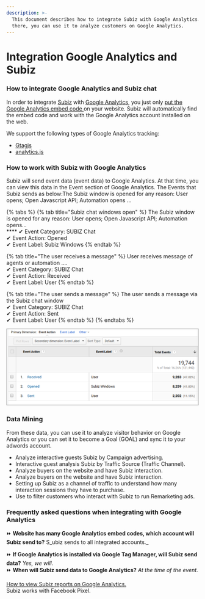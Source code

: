 ```yaml
---
description: >-
  This document describes how to integrate Subiz with Google Analytics. From
  there, you can use it to analyze customers on Google Analytics.
---
```


# Integration Google Analytics and Subiz

### How to integrate Google Analytics and Subiz chat 

In order to integrate [Subiz](https://subiz.com/en) with [Google Analytics](https://analytics.google.com/analytics/web/provision/?authuser=0#/provision), you just only [put the Google Analytics embed code ](https://developers.google.com/analytics/devguides/collection/)on your website. Subiz will automatically find the embed code and work with the Google Analytics account installed on the web. 

We support the following types of Google Analytics tracking: 

* [Gtagjs](https://developers.google.com/analytics/devguides/collection/gtagjs/)
* [analytics.js ](https://developers.google.com/analytics/devguides/collection/analyticsjs/)

###  How to work with Subiz with Google Analytics 

Subiz will send event data \(event data\) to Google Analytics. At that time, you can view this data in the Event section of Google Analytics. The Events that Subiz sends as below:The Subiz window is opened for any reason: User opens; Open Javascript API; Automation opens ...

{% tabs %}
{% tab title="Subiz chat windows open" %}
The Subiz window is opened for any reason: User opens; Open Javascript API; Automation opens...  
 **** ✔ Event Category: SUBIZ Chat   
  ✔ Event Action: Opened   
  ✔ Event Label: Subiz Windows
{% endtab %}

{% tab title="The user receives a message" %}
User receives message of agents or automation ....   
 ✔ Event Category: SUBIZ Chat   
 ✔ Event Action: Received   
 ✔ Event Label: User
{% endtab %}

{% tab title="The user sends a message" %}
The user sends a message via the Subiz chat window  
 ✔ Event Category: SUBIZ Chat   
 ✔ Event Action: Sent   
 ✔ Event Label: User
{% endtab %}
{% endtabs %}

![Subiz data sent to Google Analytics](../.gitbook/assets/tich-hop.png)

### Data Mining 

From these data, you can use it to analyze visitor behavior on Google Analytics or you can set it to become a Goal \(GOAL\) and sync it to your adwords account.

* Analyze interactive guests Subiz by Campaign advertising.
* Interactive guest analysis Subiz by Traffic Source \(Traffic Channel\).
* Analyze buyers on the website and have Subiz interaction.
* Analyze buyers on the website and have Subiz interaction.
* Setting up Subiz as a channel of traffic to understand how many interaction sessions they have to purchase.
* Use to filter customers who interact with Subiz to run Remarketing ads. 

### Frequently asked questions when integrating with Google Analytics 

⏩ **Website has many Google Analytics embed codes, which account will Subiz send to?** S_ubiz sends to all integrated accounts._ 

⏩ **If Google Analytics is installed via Google Tag Manager, will Subiz send data?** _Yes, we will._  
⏩ **When will Subiz send data to Google Analytics?** _At the time of the event._

[How to view Subiz reports on Google Analytics.   
](https://help-en.subiz.com/general-reports/google-analytics-and-subiz-chat-integration)Subiz works with Facebook Pixel.

